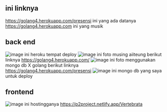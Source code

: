 ## ini linknya

https://golang4.herokuapp.com/presensi
ini yang ada datanya
https://golang4.herokuapp.com
ini yang musik

## back end
![image](https://github.com/kerjabhakti/WS/blob/main/Chapter04/tugas/1214053_raul/golang1.png?raw=true)
ini heroku tempat deploy
![image](https://github.com/kerjabhakti/WS/blob/main/Chapter04/tugas/1214053_raul/golang2.png?raw=true)
ini foto musing aiiteung berikut linknya https://golang4.herokuapp.com/
![image](https://github.com/kerjabhakti/WS/blob/main/Chapter04/tugas/1214053_raul/golang3.png?raw=true)
ini foto menggunakan mongo db X golang berikut linknya https://golang4.herokuapp.com/presensi
![image](https://github.com/kerjabhakti/WS/blob/main/Chapter04/tugas/1214053_raul/golang4.png?raw=true)
ini mongo db yang saya untuk deploy

## frontend
![image](https://github.com/kerjabhakti/WS/blob/main/Chapter04/tugas/1214053_raul/golang5.png?raw=true)
ini hostingganya https://p2project.netlify.app/Vertebrata
